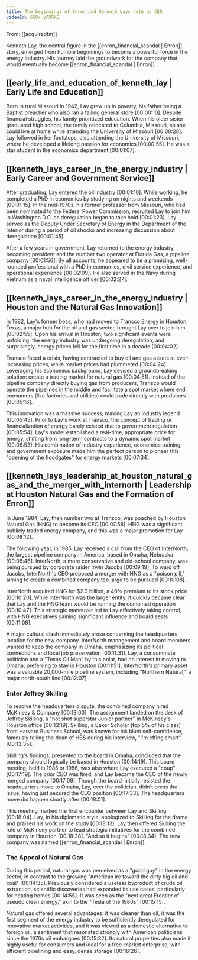 ```yaml
---
title: The beginnings of Enron and Kenneth Lays role as CEO
videoId: 6SOx_yFXRkE
---
```


From: [[acquiredfm]] <br/> 

Kenneth Lay, the central figure in the [[enron_financial_scandal | Enron]] story, emerged from humble beginnings to become a powerful force in the energy industry. His journey laid the groundwork for the company that would eventually become [[enron_financial_scandal | Enron]].

## [[early_life_and_education_of_kenneth_lay | Early Life and Education]]

Born in rural Missouri in 1942, Lay grew up in poverty, his father being a Baptist preacher who also ran a failing general store <a class="yt-timestamp" data-t="00:00:10">[00:00:10]</a>. Despite financial struggles, his family prioritized education. When his older sister graduated high school, the family relocated to Columbia, Missouri, so she could live at home while attending the University of Missouri <a class="yt-timestamp" data-t="00:00:28">[00:00:28]</a>. Lay followed in her footsteps, also attending the University of Missouri, where he developed a lifelong passion for economics <a class="yt-timestamp" data-t="00:00:55">[00:00:55]</a>. He was a star student in the economics department <a class="yt-timestamp" data-t="00:01:07">[00:01:07]</a>.

## [[kenneth_lays_career_in_the_energy_industry | Early Career and Government Service]]

After graduating, Lay entered the oil industry <a class="yt-timestamp" data-t="00:01:10">[00:01:10]</a>. While working, he completed a PhD in economics by studying on nights and weekends <a class="yt-timestamp" data-t="00:01:15">[00:01:15]</a>. In the mid-1970s, his former professor from Missouri, who had been nominated to the Federal Power Commission, recruited Lay to join him in Washington D.C. as deregulation began to take hold <a class="yt-timestamp" data-t="00:01:23">[00:01:23]</a>. Lay served as the Deputy Under Secretary of Energy in the Department of the Interior during a period of oil shocks and increasing discussion about deregulation <a class="yt-timestamp" data-t="00:01:45">[00:01:45]</a>.

After a few years in government, Lay returned to the energy industry, becoming president and the number two operator at Florida Gas, a pipeline company <a class="yt-timestamp" data-t="00:01:56">[00:01:56]</a>. By all accounts, he appeared to be a promising, well-rounded professional with a PhD in economics, civil service experience, and operational experience <a class="yt-timestamp" data-t="00:02:09">[00:02:09]</a>. He also served in the Navy during Vietnam as a naval intelligence officer <a class="yt-timestamp" data-t="00:02:27">[00:02:27]</a>.

## [[kenneth_lays_career_in_the_energy_industry | Houston and the Natural Gas Innovation]]

In 1982, Lay's former boss, who had moved to Transco Energy in Houston, Texas, a major hub for the oil and gas sector, brought Lay over to join him <a class="yt-timestamp" data-t="00:02:55">[00:02:55]</a>. Upon his arrival in Houston, two significant events were unfolding: the energy industry was undergoing deregulation, and surprisingly, energy prices fell for the first time in a decade <a class="yt-timestamp" data-t="00:04:02">[00:04:02]</a>.

Transco faced a crisis, having contracted to buy oil and gas assets at ever-increasing prices, while market prices had plummeted <a class="yt-timestamp" data-t="00:04:24">[00:04:24]</a>. Leveraging his economics background, Lay devised a groundbreaking solution: create a trading market for natural gas <a class="yt-timestamp" data-t="00:04:51">[00:04:51]</a>. Instead of the pipeline company directly buying gas from producers, Transco would operate the pipelines in the middle and facilitate a spot market where end consumers (like factories and utilities) could trade directly with producers <a class="yt-timestamp" data-t="00:05:16">[00:05:16]</a>.

This innovation was a massive success, making Lay an industry legend <a class="yt-timestamp" data-t="00:05:45">[00:05:45]</a>. Prior to Lay's work at Transco, the concept of trading or financialization of energy barely existed due to government regulation <a class="yt-timestamp" data-t="00:05:54">[00:05:54]</a>. Lay's model established a real-time, appropriate price for energy, shifting from long-term contracts to a dynamic spot market <a class="yt-timestamp" data-t="00:06:53">[00:06:53]</a>. His combination of industry experience, economics training, and government exposure made him the perfect person to pioneer this "opening of the floodgates" for energy markets <a class="yt-timestamp" data-t="00:07:34">[00:07:34]</a>.

## [[kenneth_lays_leadership_at_houston_natural_gas_and_the_merger_with_internorth | Leadership at Houston Natural Gas and the Formation of Enron]]

In June 1984, Lay, then number two at Transco, was poached by Houston Natural Gas (HNG) to become its CEO <a class="yt-timestamp" data-t="00:07:58">[00:07:58]</a>. HNG was a significant publicly traded energy company, and this was a major promotion for Lay <a class="yt-timestamp" data-t="00:08:12">[00:08:12]</a>.

The following year, in 1985, Lay received a call from the CEO of InterNorth, the largest pipeline company in America, based in Omaha, Nebraska <a class="yt-timestamp" data-t="00:08:46">[00:08:46]</a>. InterNorth, a more conservative and old-school company, was being pursued by corporate raider Irwin Jacobs <a class="yt-timestamp" data-t="00:09:19">[00:09:19]</a>. To ward off Jacobs, InterNorth's CEO proposed a merger with HNG as a "poison pill," aiming to create a combined company too large to be pursued <a class="yt-timestamp" data-t="00:10:08">[00:10:08]</a>.

InterNorth acquired HNG for $2.3 billion, a 40% premium to its stock price <a class="yt-timestamp" data-t="00:10:20">[00:10:20]</a>. While InterNorth was the larger entity, it quickly became clear that Lay and the HNG team would be running the combined operation <a class="yt-timestamp" data-t="00:10:47">[00:10:47]</a>. This strategic maneuver led to Lay effectively taking control, with HNG executives gaining significant influence and board seats <a class="yt-timestamp" data-t="00:11:09">[00:11:09]</a>.

A major cultural clash immediately arose concerning the headquarters location for the new company. InterNorth management and board members wanted to keep the company in Omaha, emphasizing its political connections and local job preservation <a class="yt-timestamp" data-t="00:11:31">[00:11:31]</a>. Lay, a consummate politician and a "Texas Oil Man" by this point, had no interest in moving to Omaha, preferring to stay in Houston <a class="yt-timestamp" data-t="00:11:51">[00:11:51]</a>. InterNorth's primary asset was a valuable 20,000-mile pipeline system, including "Northern Natural," a major north-south line <a class="yt-timestamp" data-t="00:12:07">[00:12:07]</a>.

### Enter Jeffrey Skilling

To resolve the headquarters dispute, the combined company hired McKinsey & Company <a class="yt-timestamp" data-t="00:13:00">[00:13:00]</a>. The assignment landed on the desk of Jeffrey Skilling, a "hot shot superstar Junior partner" in McKinsey's Houston office <a class="yt-timestamp" data-t="00:13:19">[00:13:19]</a>. Skilling, a Baker Scholar (top 5% of his class) from Harvard Business School, was known for his blunt self-confidence, famously telling the dean of HBS during his interview, "I'm effing smart" <a class="yt-timestamp" data-t="00:13:35">[00:13:35]</a>.

Skilling's findings, presented to the board in Omaha, concluded that the company should logically be based in Houston <a class="yt-timestamp" data-t="00:14:19">[00:14:19]</a>. This board meeting, held in 1985 or 1986, was also where Lay executed a "coup" <a class="yt-timestamp" data-t="00:17:19">[00:17:19]</a>. The prior CEO was fired, and Lay became the CEO of the newly merged company <a class="yt-timestamp" data-t="00:17:09">[00:17:09]</a>. Though the board initially resisted the headquarters move to Omaha, Lay, ever the politician, didn't press the issue, having just secured the CEO position <a class="yt-timestamp" data-t="00:17:33">[00:17:33]</a>. The headquarters move did happen shortly after <a class="yt-timestamp" data-t="00:18:01">[00:18:01]</a>.

This meeting marked the first encounter between Lay and Skilling <a class="yt-timestamp" data-t="00:18:04">[00:18:04]</a>. Lay, in his diplomatic style, apologized to Skilling for the drama and praised his work on the study <a class="yt-timestamp" data-t="00:18:13">[00:18:13]</a>. Lay then offered Skilling the role of McKinsey partner to lead strategic initiatives for the combined company in Houston <a class="yt-timestamp" data-t="00:18:28">[00:18:28]</a>. "And so it begins" <a class="yt-timestamp" data-t="00:18:34">[00:18:34]</a>. The new company was named [[enron_financial_scandal | Enron]].

### The Appeal of Natural Gas

During this period, natural gas was perceived as a "good guy" in the energy sector, in contrast to the growing "American ire toward the dirty big oil and coal" <a class="yt-timestamp" data-t="00:14:35">[00:14:35]</a>. Previously considered a useless byproduct of crude oil extraction, scientific discoveries had expanded its use cases, particularly for heating homes <a class="yt-timestamp" data-t="00:14:55">[00:14:55]</a>. It was seen as the "next great Frontier of pseudo clean energy," akin to the "Tesla of the 1980s" <a class="yt-timestamp" data-t="00:15:15">[00:15:15]</a>.

Natural gas offered several advantages: it was cleaner than oil, it was the first segment of the energy industry to be sufficiently deregulated for innovative market activities, and it was viewed as a domestic alternative to foreign oil, a sentiment that resonated strongly with American politicians since the 1970s oil embargoes <a class="yt-timestamp" data-t="00:15:32">[00:15:32]</a>. Its natural properties also made it highly useful for consumers and ideal for a free-market enterprise, with efficient pipelining and easy, dense storage <a class="yt-timestamp" data-t="00:16:26">[00:16:26]</a>.